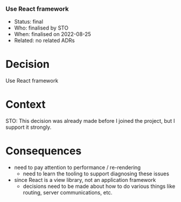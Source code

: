 ### Use React framework

* Status: final
* Who:  finalised by STO
* When: finalised on 2022-08-25
* Related: no related ADRs


# Decision

Use React framework


# Context

STO: This decision was already made before I joined the project, but I support
it strongly.


# Consequences

* need to pay attention to performance / re-rendering
  * need to learn the tooling to support diagnosing these issues 
* since React is a view library, not an application framework
  * decisions need to be made about how to do various things like routing, 
server communications, etc. 

